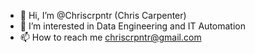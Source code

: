 - 👋 Hi, I’m @Chriscrpntr (Chris Carpenter)
- 👀 I’m interested in Data Engineering and IT Automation
- 📫 How to reach me chriscrpntr@gmail.com
